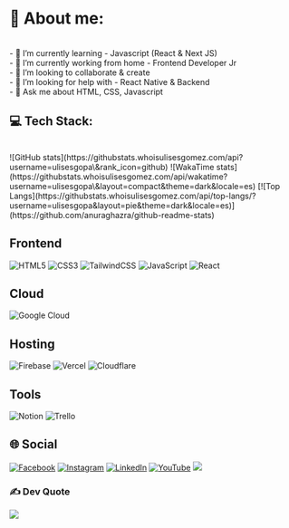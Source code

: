 
# 💫 About me:
 <br>
- 🌱 I’m currently learning - Javascript (React & Next JS)
 <br>
- 🔭 I’m currently working from home - Frontend Developer Jr
 <br>
- 👯 I’m looking to collaborate & create
 <br>
- 🤔 I’m looking for help with - React Native & Backend
 <br>
- 💬 Ask me about HTML, CSS, Javascript
 <br>

## 💻 Tech Stack:

<br>
![GitHub stats](https://githubstats.whoisulisesgomez.com/api?username=ulisesgopa\&rank_icon=github)
![WakaTime stats](https://githubstats.whoisulisesgomez.com/api/wakatime?username=ulisesgopa\&layout=compact&theme=dark&locale=es)
[![Top Langs](https://githubstats.whoisulisesgomez.com/api/top-langs/?username=ulisesgopa&layout=pie&theme=dark&locale=es)](https://github.com/anuraghazra/github-readme-stats)





##  Frontend
![HTML5](https://img.shields.io/badge/html5-%23E34F26.svg?style=for-the-badge&logo=html5&logoColor=white) 
![CSS3](https://img.shields.io/badge/css3-%231572B6.svg?style=for-the-badge&logo=css3&logoColor=white) 
![TailwindCSS](https://img.shields.io/badge/tailwindcss-%2338B2AC.svg?style=for-the-badge&logo=tailwind-css&logoColor=white) 
![JavaScript](https://img.shields.io/badge/javascript-%23323330.svg?style=for-the-badge&logo=javascript&logoColor=%23F7DF1E) 
![React](https://img.shields.io/badge/react-%2320232a.svg?style=for-the-badge&logo=react&logoColor=%2361DAFB) 
##  Cloud
![Google Cloud](https://img.shields.io/badge/Google%20Cloud-%234285F4.svg?style=for-the-badge&logo=google-cloud&logoColor=white) 
##  Hosting
![Firebase](https://img.shields.io/badge/firebase-%23039BE5.svg?style=for-the-badge&logo=firebase) 
![Vercel](https://img.shields.io/badge/vercel-%23000000.svg?style=for-the-badge&logo=vercel&logoColor=white) 
![Cloudflare](https://img.shields.io/badge/Cloudflare-F38020?style=for-the-badge&logo=Cloudflare&logoColor=white) 
##  Tools
![Notion](https://img.shields.io/badge/Notion-%23000000.svg?style=for-the-badge&logo=notion&logoColor=white) 
![Trello](https://img.shields.io/badge/Trello-%23026AA7.svg?style=for-the-badge&logo=Trello&logoColor=white)

## 🌐 Social
[![Facebook](https://img.shields.io/badge/Facebook-%231877F2.svg?logo=Facebook&logoColor=white)](https://www.facebook.com/profile.php?id=100089071598830) [![Instagram](https://img.shields.io/badge/Instagram-%23E4405F.svg?logo=Instagram&logoColor=white)](https://www.instagram.com/whoisulisesgomez/) [![LinkedIn](https://img.shields.io/badge/LinkedIn-%230077B5.svg?logo=linkedin&logoColor=white)](https://www.linkedin.com/in/whoisulisesgomez/) [![YouTube](https://img.shields.io/badge/YouTube-%23FF0000.svg?logo=YouTube&logoColor=white)](https://www.youtube.com/channel/UCsSV6RiFluCt8zL3hx7NAeg) 
[![](https://visitcount.itsvg.in/api?id=ulisesgopa&icon=7&color=3)](https://visitcount.itsvg.in)

### ✍️ Dev Quote
![](https://quotes-github-readme.vercel.app/api?type=vertical&theme=radical)
